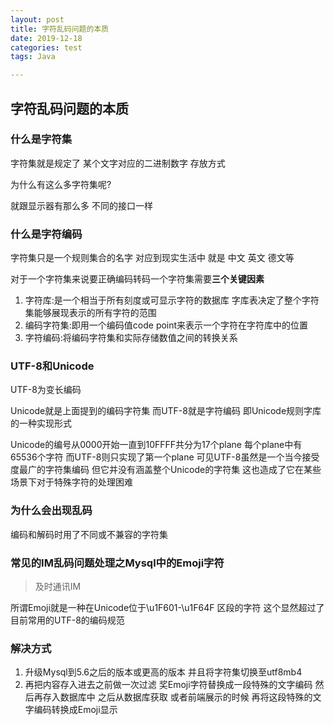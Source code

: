 ```yaml
---
layout: post
title: 字符乱码问题的本质
date: 2019-12-18
categories: test
tags: Java

---
```


## 字符乱码问题的本质

### 什么是字符集

字符集就是规定了 某个文字对应的二进制数字 存放方式 

为什么有这么多字符集呢?

就跟显示器有那么多 不同的接口一样

### 什么是字符编码

字符集只是一个规则集合的名字 对应到现实生活中 就是 中文 英文 德文等

对于一个字符集来说要正确编码转码一个字符集需要**三个关键因素**

1. 字符库:是一个相当于所有刻度或可显示字符的数据库 字库表决定了整个字符集能够展现表示的所有字符的范围
2. 编码字符集:即用一个编码值code point来表示一个字符在字符库中的位置
3. 字符编码:将编码字符集和实际存储数值之间的转换关系

### UTF-8和Unicode

UTF-8为变长编码

Unicode就是上面提到的编码字符集 而UTF-8就是字符编码 即Unicode规则字库的一种实现形式

Unicode的编号从0000开始一直到10FFFF共分为17个plane 每个plane中有65536个字符 而UTF-8则只实现了第一个plane 可见UTF-8虽然是一个当今接受度最广的字符集编码 但它并没有涵盖整个Unicode的字符集 这也造成了它在某些场景下对于特殊字符的处理困难

### 为什么会出现乱码

编码和解码时用了不同或不兼容的字符集

### 常见的IM乱码问题处理之Mysql中的Emoji字符

> 及时通讯IM

所谓Emoji就是一种在Unicode位于\u1F601-\u1F64F 区段的字符 这个显然超过了目前常用的UTF-8的编码规范

### 解决方式

1. 升级Mysql到5.6之后的版本或更高的版本 并且将字符集切换至utf8mb4
2. 再把内容存入进去之前做一次过滤 奖Emoji字符替换成一段特殊的文字编码 然后再存入数据库中 之后从数据库获取 或者前端展示的时候 再将这段特殊的文字编码转换成Emoji显示